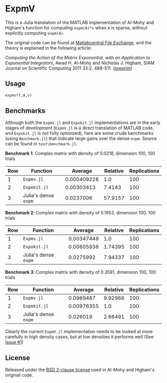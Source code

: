 # ExpmV

This is a Julia translation of the MATLAB implementation of Al-Mohy and Higham's
function for computing `expm(A)*v` when `A` is sparse, without explicitly computing `expm(A)`.

The original code can be found at [Matlabcentral File Exchange](http://www.mathworks.com/matlabcentral/fileexchange/29576-matrix-exponential-times-a-vector/all_files), and the theory is explained in the following article:

*Computing the Action of the Matrix Exponential, with an Application to Exponential Integrators*, Awad H. Al-Mohy and Nicholas J. Higham, SIAM Journal on Scientific Computing 2011 33:2, 488-511. ([preprint](http://eprints.ma.man.ac.uk/1426/))

## Usage

```julia
expmv(t,A,v)
```

## Benchmarks

Although both the `ExpmV.jl` and `Expokit.jl` implementations are in the early stages of development (`ExpmV.jl` is a direct translation of MATLAB code, and `Expokit.jl` is not fully optimized), here are some crude benchmarks (using `Benchmark.jl`) that indicate large gains over the dense `expm`. Source can be found in `test\benchmark.jl`.

**Benchmark 1**: Complex matrix with density of 0.0218, dimension 100, 100 trials

| Row | Function          | Average     | Relative | Replications |
|-----|-------------------|-------------|----------|--------------|
| 1   | `Expmv.jl`   | 0.000409226 | 1.0      | 100          |
| 2   | `Expokit.jl` | 0.00303413  | 7.4143   | 100          |
| 3   | Julia's dense `expm`    | 0.0237006   | 57.9157  | 100          |

**Benchmark 2**: Complex matrix with density of 0.1953, dimension 100, 100 trials

| Row | Function          | Average    | Relative | Replications |
|-----|-------------------|------------|----------|--------------|
| 1   | `Expmv.jl`   | 0.00347449 | 1.0      | 100          |
| 2   | `Expokit.jl` | 0.00605936 | 1.74395  | 100          |
| 3   | Julia's dense `expm`    | 0.0275992  | 7.94337  | 100          |

**Benchmark 3**: Complex matrix with density of 0.3591, dimension 100, 100 trials

| Row | Function          | Average    | Relative | Replications |
|-----|-------------------|------------|----------|--------------|
| 1   | `Expmv.jl`   | 0.0969487  | 9.92966  | 100          |
| 2   | `Expokit.jl` | 0.00976355 | 1.0      | 100          |
| 3   | Julia's dense `expm`    | 0.026019   | 2.66491  | 100          |

Clearly the current `ExpmV.jl` implementation needs to be looked at more carefully in high density cases, but at low densities it performs well (See [Issue #1](https://github.com/marcusps/ExpmV.jl/issues/1))

## License

Released under the [BSD 2-clause license](https://tldrlegal.com/license/bsd-2-clause-license-(freebsd)) used in Al-Mohy and  Higham's original code.
